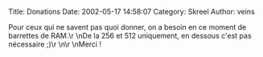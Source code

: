 Title: Donations
Date: 2002-05-17 14:58:07
Category: Skreel
Author: veins

Pour ceux qui ne savent pas quoi donner, on a besoin en ce moment de barrettes de RAM.\r
\nDe la 256 et 512 uniquement, en dessous c'est pas nécessaire  ;)\r
\n\r
\nMerci !